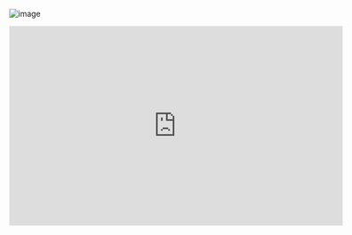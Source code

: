 ![image](https://github.com/raresmc/Delete-Google-Drive-Files-from-Appsheet/assets/63869650/6f2f630a-c261-4e6e-9658-e976482db127)
<iframe width="600" height="360" src="https://www.youtube.com/embed/HM9pll5Ozbo" title="Google Apps Script: How to delete files from Google Drive" frameborder="0" allow="accelerometer; autoplay; clipboard-write; encrypted-media; gyroscope; picture-in-picture; web-share" allowfullscreen></iframe>
